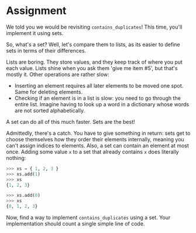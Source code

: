 # Assignment 

We told you we would be revisiting `contains_duplicates`! This time, you'll implement it using sets.

So, what's a set? Well, let's compare them to lists, as its easier to define sets in terms of their differences.

Lists are boring. They store values, and they keep track of where you put each value. Lists shine when you ask them 'give me item #5', but that's mostly it. Other operations are rather slow:

* Inserting an element requires all later elements to be moved one spot. Same for deleting elements.
* Checking if an element is in a list is slow: you need to go through the entire list. Imagine having to look up a word in a dictionary whose words are not sorted alphabetically.

A set can do all of this much faster. Sets are the best!

Admittedly, there's a catch. You have to give something in return:
sets get to choose themselves how they order their elements internally,
meaning you can't assign indices to elements.
Also, a set can contain an element at most once. Adding some value `x`
to a set that already contains `x` does literally nothing:

```python
>>> xs = { 1, 2, 3 }
>>> xs.add(1)
>>> xs
{1, 2, 3}

>>> xs.add(0)
>>> xs
{0, 1, 2, 3}
```

Now, find a way to implement `contains_duplicates` using a set.
Your implementation should count a single simple line of code.
